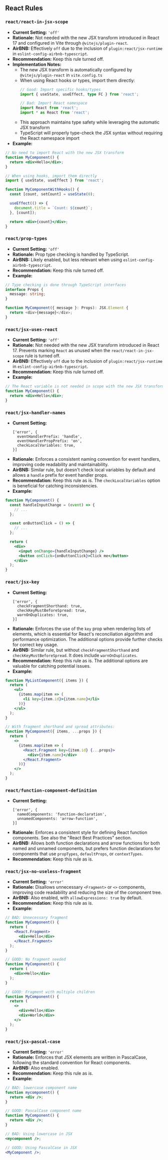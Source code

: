 
## React Rules

### `react/react-in-jsx-scope`

- **Current Setting:** `'off'`
- **Rationale:** Not needed with the new JSX transform introduced in React 17 and configured in Vite through `@vitejs/plugin-react`.
- **AirBNB:**  Effectively `off` due to the inclusion of `plugin:react/jsx-runtime` in `eslint-config-airbnb-typescript`.
- **Recommendation:** Keep this rule turned off.
- **Implementation Notes:**
  - The new JSX transform is automatically configured by `@vitejs/plugin-react` in `vite.config.ts`
  - When using React hooks or types, import them directly:
    ```typescript
    // Good: Import specific hooks/types
    import { useState, useEffect, type FC } from 'react';

    // Bad: Import React namespace
    import React from 'react';
    import * as React from 'react';
    ```
  - This approach maintains type safety while leveraging the automatic JSX transform
  - TypeScript will properly type-check the JSX syntax without requiring the React namespace import
- **Example:**

```jsx
// No need to import React with the new JSX transform
function MyComponent() {
  return <div>Hello</div>;
}

// When using hooks, import them directly
import { useState, useEffect } from 'react';

function MyComponentWithHooks() {
  const [count, setCount] = useState(0);

  useEffect(() => {
    document.title = `Count: ${count}`;
  }, [count]);

  return <div>{count}</div>;
}
```

### `react/prop-types`

- **Current Setting:** `'off'`
- **Rationale:** Prop type checking is handled by TypeScript.
- **AirBNB:** Likely enabled, but less relevant when using `eslint-config-airbnb-typescript`.
- **Recommendation:** Keep this rule turned off.
- **Example:**

```typescript
// Type checking is done through TypeScript interfaces
interface Props {
  message: string;
}

function MyComponent({ message }: Props): JSX.Element {
  return <div>{message}</div>;
}
```

### `react/jsx-uses-react`

-   **Current Setting:** `'off'`
-   **Rationale:** Not needed with the new JSX transform introduced in React 17. Prevents marking `React` as unused when the `react/react-in-jsx-scope` rule is turned off.
-   **AirBNB:** Effectively `off` due to the inclusion of `plugin:react/jsx-runtime` in `eslint-config-airbnb-typescript`.
-   **Recommendation:** Keep this rule turned off.
-   **Example:**

```jsx
// The React variable is not needed in scope with the new JSX transform
function MyComponent() {
  return <div>Hello</div>;
}
```

### `react/jsx-handler-names`

-   **Current Setting:**
    ```
    ['error', {
      eventHandlerPrefix: 'handle',
      eventHandlerPropPrefix: 'on',
      checkLocalVariables: true,
    }]
    ```
-   **Rationale:** Enforces a consistent naming convention for event handlers, improving code readability and maintainability.
-   **AirBNB:** Similar rule, but doesn't check local variables by default and allows a `handle` prefix for event handler props.
-   **Recommendation:** Keep this rule as is. The `checkLocalVariables` option is beneficial for catching inconsistencies.
-   **Example:**

```jsx
function MyComponent() {
  const handleInputChange = (event) => {
    // ...
  };

  const onButtonClick = () => {
    // ...
  };

  return (
    <div>
      <input onChange={handleInputChange} />
      <button onClick={onButtonClick}>Click me</button>
    </div>
  );
}
```

### `react/jsx-key`

-   **Current Setting:**
    ```
    ['error', {
      checkFragmentShorthand: true,
      checkKeyMustBeforeSpread: true,
      warnOnDuplicates: true,
    }]
    ```
-   **Rationale:** Enforces the use of the `key` prop when rendering lists of elements, which is essential for React's reconciliation algorithm and performance optimization. The additional options provide further checks for correct key usage.
-   **AirBNB:** Similar rule, but without `checkFragmentShorthand` and `checkKeyMustBeforeSpread`. It does include `warnOnDuplicates`.
-   **Recommendation:** Keep this rule as is. The additional options are valuable for catching potential issues.
-   **Example:**

```jsx
function MyListComponent({ items }) {
  return (
    <ul>
      {items.map(item => (
        <li key={item.id}>{item.name}</li>
      ))}
    </ul>
  );
}

// With fragment shorthand and spread attributes:
function MyComponent({ items, ...props }) {
  return (
    <>
      {items.map(item => (
        <React.Fragment key={item.id} {...props}>
          <div>{item.name}</div>
        </React.Fragment>
      ))}
    </>
  );
}
```

### `react/function-component-definition`

-   **Current Setting:**
    ```
    ['error', {
      namedComponents: 'function-declaration',
      unnamedComponents: 'arrow-function',
    }]
    ```
-   **Rationale:** Enforces a consistent style for defining React function components. See also the "React Best Practices" section.
-   **AirBNB:** Allows both function declarations and arrow functions for both named and unnamed components, but prefers function declarations for components that use `propTypes`, `defaultProps`, or `contextTypes`.
-   **Recommendation:** Keep this rule as is.

### `react/jsx-no-useless-fragment`

-   **Current Setting:** `'error'`
-   **Rationale:** Disallows unnecessary `<Fragment>` or `<>` components, improving code readability and reducing the size of the component tree.
-   **AirBNB:** Also enabled, with `allowExpressions: true` by default.
-   **Recommendation:** Keep this rule as is.
-   **Example:**

```jsx
// BAD: Unnecessary fragment
function MyComponent() {
  return (
    <React.Fragment>
      <div>Hello</div>
    </React.Fragment>
  );
}

// GOOD: No fragment needed
function MyComponent() {
  return (
    <div>Hello</div>
  );
}

// GOOD: Fragment with multiple children
function MyComponent() {
  return (
    <>
      <div>Hello</div>
      <div>World</div>
    </>
  );
}
```

### `react/jsx-pascal-case`

-   **Current Setting:** `'error'`
-   **Rationale:** Enforces that JSX elements are written in PascalCase, following the standard convention for React components.
-   **AirBNB:** Also enabled.
-   **Recommendation:** Keep this rule as is.
-   **Example:**

```jsx
// BAD: lowercase component name
function mycomponent() {
  return <div />;
}

// GOOD: PascalCase component name
function MyComponent() {
  return <div />;
}

// BAD: Using lowercase in JSX
<mycomponent />;

// GOOD: Using PascalCase in JSX
<MyComponent />;
```
